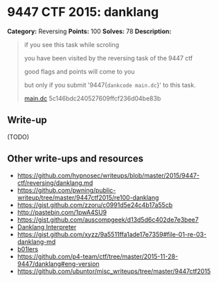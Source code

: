 # 9447 CTF 2015: danklang

**Category:** Reversing
**Points:** 100
**Solves:** 78
**Description:**

>  if you see this task while scroling
>
>  you have been visited by the reversing task of the 9447 ctf
>
>  good flags and points will come to you
>
>  but only if you submit '9447{`dankcode main.dc`}' to this task.
>
> [main.dc](./main-5c146bdc240527609ffcf236d04be83b.dc)  5c146bdc240527609ffcf236d04be83b


## Write-up

(TODO)

## Other write-ups and resources

* <https://github.com/hypnosec/writeups/blob/master/2015/9447-ctf/reversing/danklang.md>
* <https://github.com/pwning/public-writeup/tree/master/9447ctf2015/re100-danklang>
* <https://gist.github.com/zzoru/c0991d5e24c4b17a55cb>
* <http://pastebin.com/1pwA4SU9>
* <https://gist.github.com/auscompgeek/d13d5d6c402de7e3bee7>
* [Danklang Interpreter](https://github.com/jfeng41/greentext)
* <https://gist.github.com/xyzz/9a5511ffa1ade17e7359#file-01-re-03-danklang-md>
* [b01lers](https://b01lers.net/challenges/9447%20CTF%202015/darklang/79/)
* <https://github.com/p4-team/ctf/tree/master/2015-11-28-9447/danklang#eng-version>
* <https://github.com/ubuntor/misc_writeups/tree/master/9447ctf2015>

